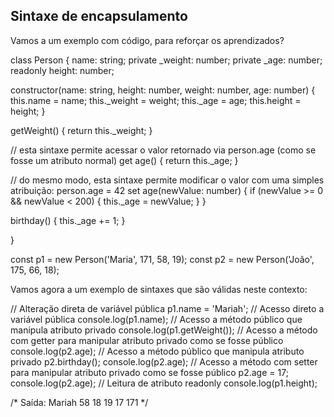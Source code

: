 ## Sintaxe de encapsulamento

Vamos a um exemplo com código, para reforçar os aprendizados?

class Person {
  name: string;
  private _weight: number;
  private _age: number;
  readonly height: number;

  constructor(name: string, height: number, weight: number, age: number) {
    this.name = name;
    this._weight = weight;
    this._age = age;
    this.height = height;
  }

  getWeight() {
    return this._weight;
  }

// esta sintaxe permite acessar o valor retornado via person.age (como se fosse um atributo normal)
  get age() {
    return this._age;
  }

// do mesmo modo, esta sintaxe permite modificar o valor com uma simples atribuição: person.age = 42
  set age(newValue: number) {
    if (newValue >= 0 && newValue < 200) {
      this._age = newValue;
    }
  }

  birthday() {
    this._age += 1;
  }

}

const p1 = new Person('Maria', 171, 58, 19);
const p2 = new Person('João', 175, 66, 18);

Vamos agora a um exemplo de sintaxes que são válidas neste contexto:


// Alteração direta de variável pública
p1.name = 'Mariah';
// Acesso direto a variável pública
console.log(p1.name);
// Acesso a método público que manipula atributo privado
console.log(p1.getWeight());
// Acesso a método com getter para manipular atributo privado como se fosse público
console.log(p2.age);
// Acesso a método público que manipula atributo privado
p2.birthday();
console.log(p2.age);
// Acesso a método com setter para manipular atributo privado como se fosse público
p2.age = 17;
console.log(p2.age);
// Leitura de atributo readonly
console.log(p1.height);

/*
Saída:
Mariah
58
18
19
17
171
*/